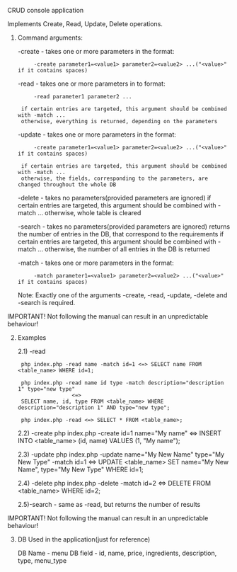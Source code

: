 CRUD console application

Implements Create, Read, Update, Delete operations.

1) Command arguments:
	
	-create - takes one or more parameters in the format:

			-create parameter1=<value1> parameter2=<value2> ...("<value>" if it contains spaces)

	-read - takes one or more parameters in to format:

			-read parameter1 parameter2 ...

		if certain entries are targeted, this argument should be combined with -match ...
		otherwise, everything is returned, depending on the parameters

	-update - takes one or more parameters in the format:

			-create parameter1=<value1> parameter2=<value2> ...("<value>" if it contains spaces)

		if certain entries are targeted, this argument should be combined with -match ...
		otherwise, the fields, corresponding to the parameters, are changed throughout the whole DB

	-delete - takes no parameters(provided parameters are ignored)
		if certain entries are targeted, this argument should be combined with -match ...
		otherwise, whole table is cleared

	-search - takes no parameters(provided parameters are ignored)
		returns the number of entries in the DB, that correspond to the requirements
		if certain entries are targeted, this argument should be combined with -match ...
		otherwise, the number of all entries in the DB is returned

	-match - takes one or more parameters in the format:

			-match parameter1=<value1> parameter2=<value2> ...("<value>" if it contains spaces)

	Note: Exactly one of the arguments -create, -read, -update, -delete and -search is required.


IMPORTANT! Not following the manual can result in an unpredictable behaviour!

2) Examples

	2.1) -read

		php index.php -read name -match id=1 <=> SELECT name FROM <table_name> WHERE id=1;

		php index.php -read name id type -match description="description 1" type="new type"
						<=>
		SELECT name, id, type FROM <table_name> WHERE description="description 1" AND type="new type";

		php index.php -read <=> SELECT * FROM <table_name>;

	2.2) -create
		php index.php -create id=1 name="My name" <=> INSERT INTO <table_name> (id, name) VALUES (1, "My name");

	2.3) -update
		php index.php -update name="My New Name" type="My New Type" -match id=1
						<=>
		UPDATE <table_name> SET name="My New Name", type="My New Type" WHERE id=1;

	2.4) -delete
		php index.php -delete -match id=2 <=> DELETE FROM <table_name> WHERE id=2;

	2.5)-search - same as -read, but returns the number of results


IMPORTANT! Not following the manual can result in an unpredictable behaviour!

3) DB Used in the application(just for reference)

	DB Name - menu
	DB field - id, name, price, ingredients, description, type, menu_type
